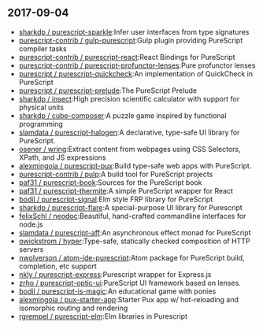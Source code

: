 ## 2017-09-04

* [sharkdp / purescript-sparkle](https://github.com/sharkdp/purescript-sparkle):Infer user interfaces from type signatures
* [purescript-contrib / gulp-purescript](https://github.com/purescript-contrib/gulp-purescript):Gulp plugin providing PureScript compiler tasks
* [purescript-contrib / purescript-react](https://github.com/purescript-contrib/purescript-react):React Bindings for PureScript
* [purescript-contrib / purescript-profunctor-lenses](https://github.com/purescript-contrib/purescript-profunctor-lenses):Pure profunctor lenses
* [purescript / purescript-quickcheck](https://github.com/purescript/purescript-quickcheck):An implementation of QuickCheck in PureScript
* [purescript / purescript-prelude](https://github.com/purescript/purescript-prelude):The PureScript Prelude
* [sharkdp / insect](https://github.com/sharkdp/insect):High precision scientific calculator with support for physical units
* [sharkdp / cube-composer](https://github.com/sharkdp/cube-composer):A puzzle game inspired by functional programming
* [slamdata / purescript-halogen](https://github.com/slamdata/purescript-halogen):A declarative, type-safe UI library for PureScript.
* [osener / wring](https://github.com/osener/wring):Extract content from webpages using CSS Selectors, XPath, and JS expressions
* [alexmingoia / purescript-pux](https://github.com/alexmingoia/purescript-pux):Build type-safe web apps with PureScript.
* [purescript-contrib / pulp](https://github.com/purescript-contrib/pulp):A build tool for PureScript projects
* [paf31 / purescript-book](https://github.com/paf31/purescript-book):Sources for the PureScript book
* [paf31 / purescript-thermite](https://github.com/paf31/purescript-thermite):A simple PureScript wrapper for React
* [bodil / purescript-signal](https://github.com/bodil/purescript-signal):Elm style FRP library for PureScript
* [sharkdp / purescript-flare](https://github.com/sharkdp/purescript-flare):A special-purpose UI library for Purescript
* [felixSchl / neodoc](https://github.com/felixSchl/neodoc):Beautiful, hand-crafted commandline interfaces for node.js
* [slamdata / purescript-aff](https://github.com/slamdata/purescript-aff):An asynchronous effect monad for PureScript
* [owickstrom / hyper](https://github.com/owickstrom/hyper):Type-safe, statically checked composition of HTTP servers
* [nwolverson / atom-ide-purescript](https://github.com/nwolverson/atom-ide-purescript):Atom package for PureScript build, completion, etc support
* [nkly / purescript-express](https://github.com/nkly/purescript-express):Purescript wrapper for Express.js
* [zrho / purescript-optic-ui](https://github.com/zrho/purescript-optic-ui):PureScript UI framework based on lenses.
* [bodil / purescript-is-magic](https://github.com/bodil/purescript-is-magic):An educational game with ponies
* [alexmingoia / pux-starter-app](https://github.com/alexmingoia/pux-starter-app):Starter Pux app w/ hot-reloading and isomorphic routing and rendering
* [rgrempel / purescript-elm](https://github.com/rgrempel/purescript-elm):Elm libraries in Purescript
